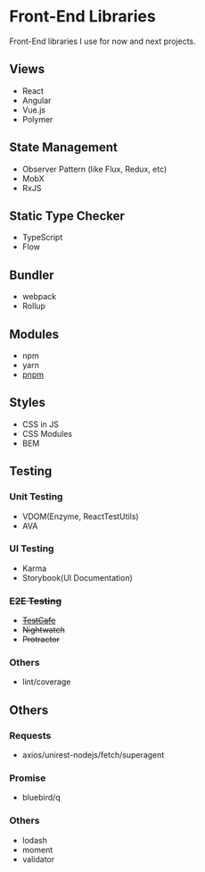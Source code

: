 # Front-End Libraries

Front-End libraries I use for now and next projects.

## Views

- React
- Angular
- Vue.js
- Polymer

## State Management

- Observer Pattern (like Flux, Redux, etc)
- MobX
- RxJS

## Static Type Checker

- TypeScript
- Flow

## Bundler

- webpack
- Rollup

## Modules

- npm 
- yarn
- [pnpm](https://github.com/pnpm/pnpm)

## Styles

- CSS in JS
- CSS Modules
- BEM

## Testing

### Unit Testing

- VDOM(Enzyme, ReactTestUtils)
- AVA

### UI Testing

- Karma
- Storybook(UI Documentation)

### ~~E2E Testing~~

- ~~[TestCafe](https://github.com/DevExpress/testcafe)~~
- ~~Nightwatch~~
- ~~Protractor~~

### Others

- lint/coverage

## Others

### Requests

- axios/unirest-nodejs/fetch/superagent

### Promise

- bluebird/q

### Others

- lodash
- moment
- validator

